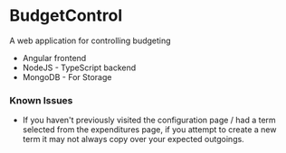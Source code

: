 # BudgetControl
A web application for controlling budgeting 
* Angular frontend 
* NodeJS - TypeScript backend 
* MongoDB - For Storage

### Known Issues
* If you haven't previously visited the configuration page / had a term selected from the expenditures page, if you attempt to create a new term it may not always copy over your expected outgoings.
